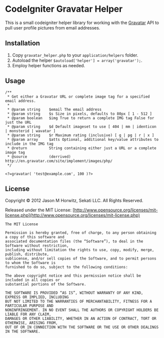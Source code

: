 
CodeIgniter Gravatar Helper
============================

This is a small codeigniter helper library for working with the [Gravatar](http://gravatar.com) API to pull user profile pictures from email addresses.


Installation
-------------------------------------

1. Copy `gravatar_helper.php` to your `application/helpers` folder.
2. Autoload the helper `$autoload['helper'] = array('gravatar');`.
3. Employ helper functions as needed.


Usage
-------------------------------------

	/**
	 * Get either a Gravatar URL or complete image tag for a specified email address.
	 *
	 * @param string 	$email The email address
	 * @param string 	$s Size in pixels, defaults to 80px [ 1 - 512 ]
	 * @param boolean 	$img True to return a complete IMG tag False for just the URL 
	 * @param string 	$d Default imageset to use [ 404 | mm | identicon | monsterid | wavatar ]
	 * @param string 	$r Maximum rating (inclusive) [ g | pg | r | x ]
	 * @param array 	$atts Optional, additional key/value attributes to include in the IMG tag
	 * @return 			String containing either just a URL or a complete image tag
	 * @source			(derrived) http://en.gravatar.com/site/implement/images/php/
	 */
	 
	<?=gravatar( 'test@example.com', 100 )?>

  	
License
-------------------------------------

Copyright © 2012 Jason M Horwitz, Sekati LLC. All Rights Reserved.

Released under the MIT License: [http://www.opensource.org/licenses/mit-license.php](http://www.opensource.org/licenses/mit-license.php)

	The MIT License

	Permission is hereby granted, free of charge, to any person obtaining a copy of this software and 
	associated documentation files (the “Software”), to deal in the Software without restriction, 
	including without limitation the rights to use, copy, modify, merge, publish, distribute, 
	sublicense, and/or sell copies of the Software, and to permit persons to whom the Software is 
	furnished to do so, subject to the following conditions:

	The above copyright notice and this permission notice shall be included in all copies or 
	substantial portions of the Software.

	THE SOFTWARE IS PROVIDED “AS IS”, WITHOUT WARRANTY OF ANY KIND, EXPRESS OR IMPLIED, INCLUDING 
	BUT NOT LIMITED TO THE WARRANTIES OF MERCHANTABILITY, FITNESS FOR A PARTICULAR PURPOSE AND 
	NONINFRINGEMENT. IN NO EVENT SHALL THE AUTHORS OR COPYRIGHT HOLDERS BE LIABLE FOR ANY CLAIM, 
	DAMAGES OR OTHER LIABILITY, WHETHER IN AN ACTION OF CONTRACT, TORT OR OTHERWISE, ARISING FROM, 
	OUT OF OR IN CONNECTION WITH THE SOFTWARE OR THE USE OR OTHER DEALINGS IN THE SOFTWARE.	
	